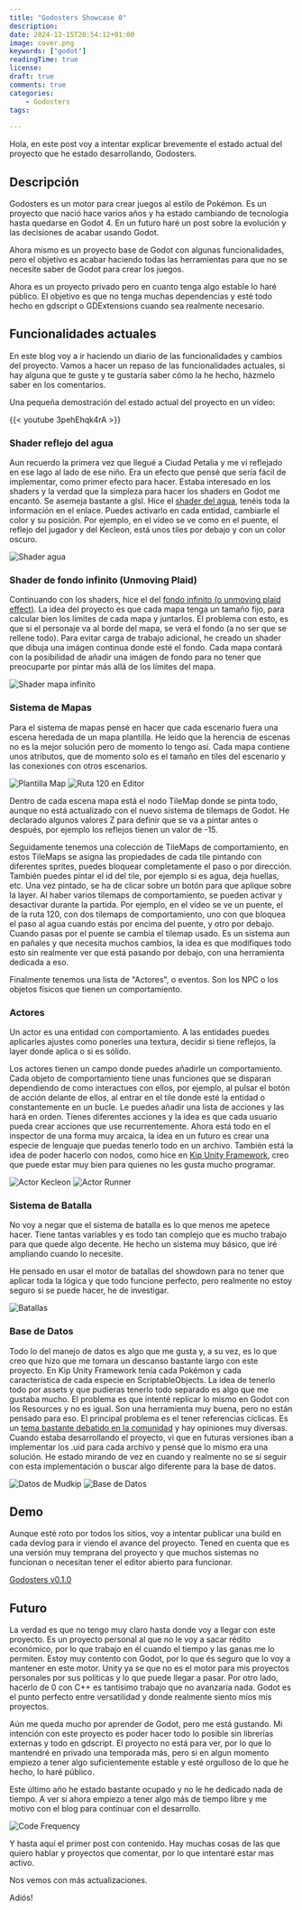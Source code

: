 ```yaml
---
title: "Godosters Showcase 0"
description: 
date: 2024-12-15T20:54:12+01:00
image: cover.png
keywords: ["godot"]
readingTime: true
license: 
draft: true
comments: true
categories:
    - Godosters
tags:
    
---
```


Hola, en este post voy a intentar explicar brevemente el estado actual del proyecto que he estado desarrollando, Godosters.

## Descripción

Godosters es un motor para crear juegos al estilo de Pokémon. Es un proyecto que nació hace varios años y ha estado cambiando de tecnología hasta quedarse en Godot 4. En un futuro haré un post sobre la evolución y las decisiones de acabar usando Godot.

Ahora mismo es un proyecto base de Godot con algunas funcionalidades, pero el objetivo es acabar haciendo todas las herramientas para que no se necesite saber de Godot para crear los juegos.

Ahora es un proyecto privado pero en cuanto tenga algo estable lo haré público. El objetivo es que no tenga muchas dependencias y esté todo hecho en gdscript o GDExtensions cuando sea realmente necesario.

## Funcionalidades actuales

En este blog voy a ir haciendo un diario de las funcionalidades y cambios del proyecto. Vamos a hacer un repaso de las funcionalidades actuales, si hay alguna que te guste y te gustaría saber cómo la he hecho, házmelo saber en los comentarios.

Una pequeña demostración del estado actual del proyecto en un vídeo:

{{< youtube 3pehEhqk4rA >}}

### Shader reflejo del agua

Aun recuerdo la primera vez que llegué a Ciudad Petalia y me vi reflejado en ese lago al lado de ese niño. Era un efecto que pensé que sería fácil de implementar, como primer efecto para hacer. Estaba interesado en los shaders y la verdad que la simpleza para hacer los shaders en Godot me encantó. Se asemeja bastante a glsl. Hice el [shader del agua](https://godotshaders.com/shader/sprite-water-reflection-pixel-art/), tenéis toda la información en el enlace. Puedes activarlo en cada entidad, cambiarle el color y su posición. Por ejemplo, en el vídeo se ve como en el puente, el reflejo del jugador y del Kecleon, está unos tiles por debajo y con un color oscuro.

![Shader agua](water-shader.gif)

### Shader de fondo infinito (Unmoving Plaid)

Continuando con los shaders, hice el del [fondo infinito (o unmoving plaid effect)](https://godotshaders.com/shader/infinite-sprite/). La idea del proyecto es que cada mapa tenga un tamaño fijo, para calcular bien los límites de cada mapa y juntarlos. El problema con esto, es que si el personaje va al borde del mapa, se verá el fondo (a no ser que se rellene todo). Para evitar carga de trabajo adicional, he creado un shader que dibuja una imágen continua donde esté el fondo. Cada mapa contará con la posibilidad de añadir una imágen de fondo para no tener que preocuparte por pintar más allá de los límites del mapa.

![Shader mapa infinito](infinite-map.gif)

### Sistema de Mapas

Para el sistema de mapas pensé en hacer que cada escenario fuera una escena heredada de un mapa plantilla. He leído que la herencia de escenas no es la mejor solución pero de momento lo tengo así. Cada mapa contiene unos atributos, que de momento solo es el tamaño en tiles del escenario y las conexiones con otros escenarios. 

![Plantilla Map](MapTemplate.png) ![Ruta 120 en Editor](Route120Editor.png) 

Dentro de cada escena mapa está el nodo TileMap donde se pinta todo, aunque no está actualizado con el nuevo sistema de tilemaps de Godot. He declarado algunos valores Z para definir que se va a pintar antes o después, por ejemplo los reflejos tienen un valor de -15. 

Seguidamente tenemos una colección de TileMaps de comportamiento, en estos TileMaps se asigna las propiedades de cada tile pintando con diferentes sprites, puedes bloquear completamente el paso o por dirección. También puedes pintar el id del tile, por ejemplo si es agua, deja huellas, etc. Una vez pintado, se ha de clicar sobre un botón para que aplique sobre la layer. Al haber varios tilemaps de comportamiento, se pueden activar y desactivar durante la partida. Por ejemplo, en el vídeo se ve un puente, el de la ruta 120, con dos tilemaps de comportamiento, uno con que bloquea el paso al agua cuando estás por encima del puente, y otro por debajo. Cuando pasas por el puente se cambia el tilemap usado. Es un sistema aun en pañales y que necesita muchos cambios, la idea es que modifiques todo esto sin realmente ver que está pasando por debajo, con una herramienta dedicada a eso.

Finalmente tenemos una lista de "Actores", o eventos. Son los NPC o los objetos físicos que tienen un comportamiento.

### Actores

Un actor es una entidad con comportamiento. A las entidades puedes aplicarles ajustes como ponerles una textura, decidir si tiene reflejos, la layer donde aplica o si es sólido.

Los actores tienen un campo donde puedes añadirle un comportamiento. Cada objeto de comportamiento tiene unas funciones que se disparan dependiendo de como interactues con ellos, por ejemplo, al pulsar el botón de acción delante de ellos, al entrar en el tile donde esté la entidad o constantemente en un bucle. Le puedes añadir una lista de acciones y las hará en orden. Tienes diferentes acciones y la idea es que cada usuario pueda crear acciones que use recurrentemente. Ahora está todo en el inspector de una forma muy arcaica, la idea en un futuro es crear una especie de lenguaje que puedas tenerlo todo en un archivo. También está la idea de poder hacerlo con nodos, como hice en [Kip Unity Framework](https://youtu.be/_zOz2Mj4AMI?si=Zeix66XkwtTjLc9d), creo que puede estar muy bien para quienes no les gusta mucho programar.

![Actor Kecleon](ActorKecleon.png) ![Actor Runner](ActorRunner.png)

### Sistema de Batalla

No voy a negar que el sistema de batalla es lo que menos me apetece hacer. Tiene tantas variables y es todo tan complejo que es mucho trabajo para que quede algo decente. He hecho un sistema muy básico, que iré ampliando cuando lo necesite.

He pensado en usar el motor de batallas del showdown para no tener que aplicar toda la lógica y que todo funcione perfecto, pero realmente no estoy seguro si se puede hacer, he de investigar.

![Batallas](BattleSystem.png)

### Base de Datos

Todo lo del manejo de datos es algo que me gusta y, a su vez, es lo que creo que hizo que me tomara un descanso bastante largo con este proyecto. En Kip Unity Framework tenía cada Pokémon y cada característica de cada especie en ScriptableObjects. La idea de tenerlo todo por assets y que pudieras tenerlo todo separado es algo que me gustaba mucho. El problema es que intenté replicar lo mismo en Godot con los Resources y no es igual. Son una herramienta muy buena, pero no están pensado para eso. El principal problema es el tener referencias cíclicas. Es un [tema bastante debatido en la comunidad](https://github.com/godotengine/godot-proposals/issues/7363) y hay opiniones muy diversas. Cuando estaba desarrollando el proyecto, vi que en futuras versiones iban a implementar los .uid para cada archivo y pensé que lo mismo era una solución. He estado mirando de vez en cuando y realmente no se si seguir con esta implementación o buscar algo diferente para la base de datos.

![Datos de Mudkip](MudkipProperties.png) ![Base de Datos](MonsterDatabase.png)

## Demo

Aunque esté roto por todos los sitios, voy a intentar publicar una build en cada devlog para ir viendo el avance del proyecto. Tened en cuenta que es una versión muy temprana del proyecto y que muchos sistemas no funcionan o necesitan tener el editor abierto para funcionar.

[Godosters v0.1.0](https://github.com/christt105/blog/releases/tag/Godosters_v0.1.0)

## Futuro

La verdad es que no tengo muy claro hasta donde voy a llegar con este proyecto. Es un proyecto personal al que no le voy a sacar rédito económico, por lo que trabajo en él cuando el tiempo y las ganas me lo permiten. Estoy muy contento con Godot, por lo que és seguro que lo voy a mantener en este motor. Unity ya se que no es el motor para mis proyectos personales por sus políticas y lo que puede llegar a pasar. Por otro lado, hacerlo de 0 con C++ es tantísimo trabajo que no avanzaría nada. Godot es el punto perfecto entre versatilidad y donde realmente siento míos mis proyectos.

Aún me queda mucho por aprender de Godot, pero me está gustando. Mi intención con este proyecto es poder hacer todo lo posible sin librerías externas y todo en gdscript. El proyecto no está para ver, por lo que lo mantendré en privado una temporada más, pero si en algun momento empiezo a tener algo suficientemente estable y esté orgulloso de lo que he hecho, lo haré público.

Este último año he estado bastante ocupado y no le he dedicado nada de tiempo. A ver si ahora empiezo a tener algo más de tiempo libre y me motivo con el blog para continuar con el desarrollo.

![Code Frequency](CodeFrequency.png)

Y hasta aquí el primer post con contenido. Hay muchas cosas de las que quiero hablar y proyectos que comentar, por lo que intentaré estar mas activo.

Nos vemos con más actualizaciones. 

Adiós!
